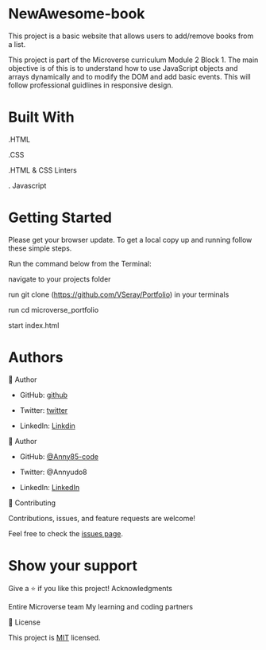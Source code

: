 # NewAwesome-book

This project is a basic website that allows users to add/remove books from a list.

This project is part of the Microverse curriculum Module 2 Block 1. The main objective is of this is to understand how to use JavaScript objects and arrays dynamically and to modify the DOM and add basic events. This will follow professional guidlines in responsive design.


# Built With

   .HTML

   .CSS
  
   .HTML & CSS Linters

   . Javascript


# Getting Started


Please get your browser update. To get a local copy up and running follow these simple steps.

Run the command below from the Terminal:

navigate to your projects folder

run git clone (https://github.com/VSeray/Portfolio) in your terminals

run cd microverse_portfolio

start index.html


# Authors


👤 Author

- GitHub: [github](https://github.com/VSeray)

- Twitter: [twitter](https://twitter.com/home)

- LinkedIn: [Linkdin](https://www.linkedin.com/in/vana-seraydarian-936687191/?lipi=urn%3Ali%3Apage%3Ad_flagship3_feed%3BNyso4dw6Tz6UBL%2Fqkjvtvw%3D%3D)

👤 Author

- GitHub: [@Anny85-code](https://github.com/Anny85-code)

- Twitter: @Annyudo8

- LinkedIn: [LinkedIn](https://www.linkedin.com/in/aniekan-udo-665b65213/)


🤝 Contributing

Contributions, issues, and feature requests are welcome!

Feel free to check the [issues page](https://github.com/microverseinc/readme-template/issues). 


# Show your support


Give a ⭐️ if you like this project! Acknowledgments

Entire Microverse team
My learning and coding partners

📝 License

This project is [MIT](https://github.com/microverseinc/readme-template/blob/master/MIT.md) licensed.
